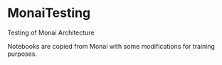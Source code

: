 # MonaiTesting
Testing of Monai Architecture

Notebooks are copied from Monai with some modifications for training purposes.
